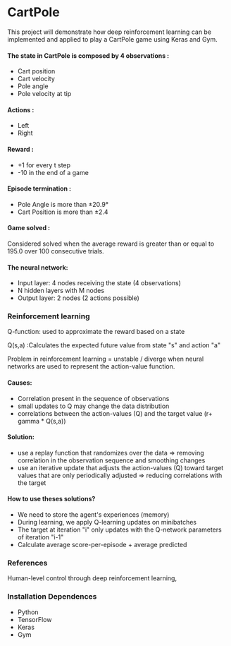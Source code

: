 # CartPole
This project will demonstrate how deep reinforcement learning can be implemented and applied to play a CartPole game using Keras and Gym.

#### The state in CartPole is composed by 4 observations :
- Cart position
- Cart velocity
- Pole angle
- Pole velocity at tip

#### Actions : 
- Left
- Right

#### Reward :
- +1 for every t step 
- -10 in the end of a game

#### Episode termination :
- Pole Angle is more than ±20.9°
- Cart Position is more than ±2.4 


#### Game solved :
Considered solved when the average reward is greater than or equal to 195.0 over 100 consecutive trials.

#### The neural network:
- Input layer: 4 nodes receiving the state (4 observations)
- N hidden layers with M nodes 
- Output layer: 2 nodes (2 actions possible)


### Reinforcement learning
Q-function: used to approximate the reward based on a state

Q(s,a) :Calculates the expected future value from state "s" and action "a"

 Problem in reinforcement learning = unstable / diverge when neural networks are used to represent the action-value function.
 
#### Causes:
- Correlation present in the sequence of observations
- small updates to Q may change the data distribution
- correlations between the action-values (Q) and the target value (r+ gamma * Q(s,a))

#### Solution:
- use a replay function that randomizes over the data => removing correlation in the observation sequence and smoothing changes
- use an iterative update that adjusts the action-values (Q) toward target values that are only periodically adjusted => reducing correlations with the target

#### How to use theses solutions?
- We need to store the agent's experiences (memory) 
- During learning, we apply Q-learning updates on minibatches
- The target at iteration "i" only updates with the Q-network parameters of iteration "i-1"
- Calculate average score-per-episode + average predicted 




### References
Human-level control through deep reinforcement learning,


### Installation Dependences
- Python
- TensorFlow
- Keras
- Gym

